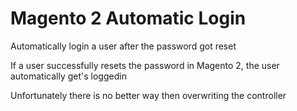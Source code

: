 # Magento 2 Automatic Login
Automatically login a user after the password got reset

If a user successfully resets the password in Magento 2,
the user automatically get's loggedin


Unfortunately there is no better way then overwriting the controller